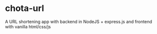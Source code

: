 # chota-url
A URL shortening app with backend in NodeJS + express.js and frontend with vanilla html/css/js